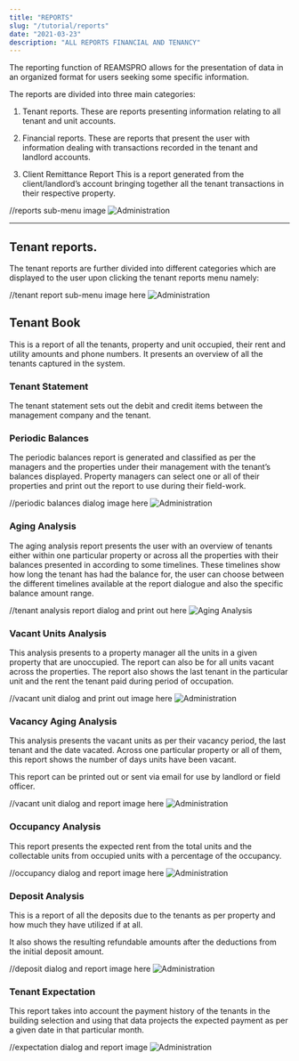 ```yaml
---
title: "REPORTS"
slug: "/tutorial/reports"
date: "2021-03-23"
description: "ALL REPORTS FINANCIAL AND TENANCY"
---
```



The reporting function of REAMSPRO allows for the presentation of data in an organized format for users seeking some specific information. 

The reports are divided into three main categories:

1. Tenant reports.
These are reports presenting information relating to all tenant and unit accounts.

2. Financial reports.
These are reports that present the user with information dealing with transactions recorded in the tenant and landlord accounts.

3. Client Remittance Report
This is a report generated from the client/landlord’s account bringing together all the tenant transactions in their respective property.

//reports sub-menu image
![Administration ](../images/report-sub-menu.png)

----

## Tenant reports.

The tenant reports are further divided into different categories which are displayed to the user upon clicking the tenant reports menu namely:

//tenant report sub-menu image here
![Administration ](../images/tenant-report-submenu.png)


## Tenant Book

This is a report of all the tenants, property and unit occupied, their rent and utility amounts and phone numbers.
It presents an overview of all the tenants captured in the system.

### Tenant Statement

The tenant statement sets out the debit and credit items between the management company and the tenant.

### Periodic Balances
   
The periodic balances report is generated and classified as per the managers and the properties under their management with the tenant’s balances displayed.
Property managers can select one or all of their properties and print out the report to use during their field-work.

//periodic balances dialog image here
![Administration ](../images/periodic.png)

### Aging Analysis
   
The aging analysis report presents the user with an overview of tenants either within one particular property or across all the properties with their balances presented in according to some timelines.
These timelines show how long the tenant has had the balance for, the user can choose between the different timelines available at the report dialogue and also the specific balance amount range.

//tenant analysis report dialog and print out here
![Aging Analysis ](../images/aging-menu.png)


### Vacant Units Analysis

This analysis presents to a property manager all the units in a given property that are unoccupied.
The report can also be for all units vacant across the properties.
The report also shows the last tenant in the particular unit and the rent the tenant paid during period of occupation.

//vacant unit dialog and print out image here
![Administration ](../images/vacant-unit-dialogue.png)

### Vacancy Aging Analysis
   
This analysis presents the vacant units as per their vacancy period, the last tenant and the date vacated.
Across one particular property or all of them, this report shows the number of days units have been vacant.

This report can be printed out or sent via email for use by landlord or field officer.

//vacant unit dialog and report image here
![Administration ](../images/vacant-unit-aging.png)


### Occupancy Analysis

This report presents the expected rent from the total units and the collectable units from occupied units with a percentage of the occupancy.

//occupancy dialog and report image here
![Administration ](../images/occupancy-analysis.png)


### Deposit Analysis

This is a report of all the deposits due to the tenants as per property and how much they have utilized if at all.

It also shows the resulting refundable amounts after the deductions from the initial deposit amount.

//deposit dialog and report image here
![Administration ](../images/deposit-analysis.png)


### Tenant Expectation
    
This report takes into account the payment history of the tenants in the building selection and using that data projects the expected payment as per a given date in that particular month.

//expectation dialog and report image
![Administration ](../images/tenant-expectation.png)
